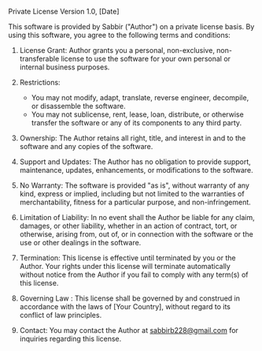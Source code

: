 Private License
Version 1.0, [Date]

This software is provided by Sabbir ("Author") on a private license basis. By using this software, you agree to the following terms and conditions:

1. License Grant: Author grants you a personal, non-exclusive, non-transferable license to use the software for your own personal or internal business purposes.

2. Restrictions:
   - You may not modify, adapt, translate, reverse engineer, decompile, or disassemble the software.
   - You may not sublicense, rent, lease, loan, distribute, or otherwise transfer the software or any of its components to any third party.

3. Ownership: The Author retains all right, title, and interest in and to the software and any copies of the software.

4. Support and Updates: The Author has no obligation to provide support, maintenance, updates, enhancements, or modifications to the software.

5. No Warranty: The software is provided "as is", without warranty of any kind, express or implied, including but not limited to the warranties of merchantability, fitness for a particular purpose, and non-infringement. 

6. Limitation of Liability: In no event shall the Author be liable for any claim, damages, or other liability, whether in an action of contract, tort, or otherwise, arising from, out of, or in connection with the software or the use or other dealings in the software.

7. Termination: This license is effective until terminated by you or the Author. Your rights under this license will terminate automatically without notice from the Author if you fail to comply with any term(s) of this license.

8. Governing Law : This license shall be governed by and construed in accordance with the laws of [Your Country], without regard to its conflict of law principles.

9. Contact: You may contact the Author at sabbirb228@gmail.com for inquiries regarding this license.

